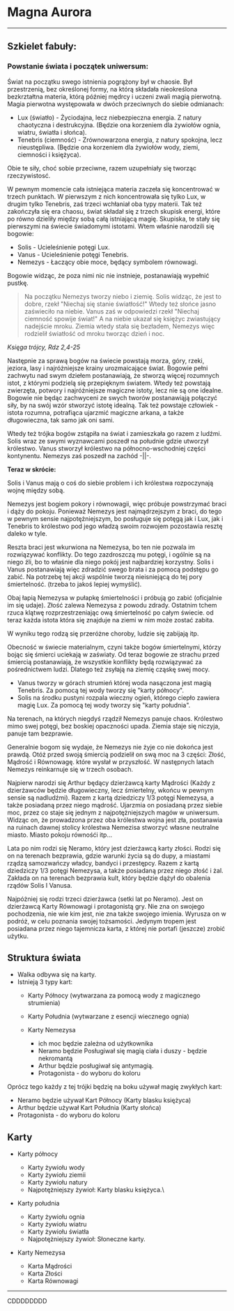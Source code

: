 # Magna Aurora
---
## Szkielet fabuły:
### Powstanie świata i początek uniwersum:
Świat na początku swego istnienia pogrążony był w chaosie. Był przestrzenią, bez określonej formy, na którą składała nieokreślona bezkrztałtna materia, którą później mędrcy i uczeni zwali magią pierwotną. Magia pierwotna występowała w dwóch przeciwnych do siebie odmianach:

 - Lux (światło) - Życiodajna, lecz niebezpieczna energia. Z natury chaotyczna i destrukcyjna. (Będzie ona korzeniem dla żywiołów ognia, wiatru, światła i słońca).
 - Tenebris (ciemność) - Zrównowarzona energia, z natury spokojna, lecz nieustępliwa. (Będzie ona korzeniem dla żywiołów wody, ziemi, ciemności i księżyca).
 
 Obie te siły, choć sobie przeciwne, razem uzupełniały się tworząc rzeczywistosć.

W pewnym momencie cała istniejąca materia zaczeła się koncentrować w trzech punktach. W pierwszym z nich koncentrowała się tylko Lux, w drugim tylko Tenebris, zaś trzeci wchłaniał oba typy materii.
Tak też zakończyła się era chaosu, świat składał się z trzech skupisk energi, które po równo dzieliły między sobą całą istniającą magię. Skupiska, te stały się pierwszymi na świecie świadomymi istotami. Wtem właśnie narodzili się bogowie:
 - Solis - Ucieleśnienie potęgi Lux.
 - Vanus - Ucieleśnienie potęgi Tenebris.
 - Nemezys - Łaczący obie moce, będący symbolem równowagi.

Bogowie widząc, że poza nimi nic nie instnieje, postanawiają wypełnić pustkę.

> Na początku Nemezys tworzy niebo i ziemię. Solis widząc, że jest to dobre, rzekł "Niechaj się stanie światłość!" Wtedy też słońce jasno zaświeciło na niebie. Vanus zaś w odpowiedzi rzekł "Niechaj ciemność spowije świat!" A na niebie ukazał się księżyc zwiastujący nadejście mroku. Ziemia wtedy stała się bezładem, Nemezys więc rodzielił światłość od mroku tworząc dzień i noc.
>
*Księga trójcy, Rdz 2,4-25*

Następnie za sprawą bogów na świecie powstają morza, góry, rzeki, jeziora, lasy i najróżniejsze krainy urozmaicające świat. Bogowie pełni zachwytu nad swym dziełem postanawiają, że stworzą więcej rozumnych istot, z którymi podzielą się przepięknym światem. Wtedy też powstają zwierzęta, potwory i najróżniejsze magiczne istoty, lecz nie są one idealne. Bogowie nie będąc zachwyceni ze swych tworów postanawiąją połączyć siły, by na swój wzór stworzyć istotę idealną. Tak też powstaje człowiek - istota rozumna, potrafiąca ujarzmić magiczne arkana, a także długowieczna, tak samo jak oni sami. 

Wtedy też trójka bogów zstąpiła na świat i zamieszkała go razem z ludźmi. Solis wraz ze swymi wyznawcami poszedł na południe gdzie utworzył królestwo. Vanus stworzył królestwo na północno-wschodniej części kontynentu. Nemezys zaś poszedł na zachód -||-.

**Teraz w skrócie:**

Solis i Vanus mają o coś do siebie problem i ich królestwa rozpoczynają wojnę między sobą.

Nemezys jest bogiem pokory i równowagii, więc próbuje powstrzymać braci i dąży do pokoju.
Ponieważ Nemezys jest najmądrzejszym z braci, do tego w pewnym sensie najpotężniejszym, bo posługuje się potęgą jak i Lux, jak i Tenebris to królestwo pod jego władzą swoim rozwojem pozostawia resztę daleko w tyle.

Reszta braci jest wkurwiona na Nemezysa, bo ten nie pozwala im rozwiązywać konflikty. Do tego zazdroszczą mu potęgi, i ogólnie są na niego źli, bo to właśnie dla niego pokój jest najbardziej korzystny. Solis i Vanus postanawiają więc zdradzić swego brata i za pomocą podstępu go zabić.
Na potrzebę tej akcji wspólnie tworzą nieisniejącą do tej pory śmiertelność. (trzeba to jakoś lepiej wymyślić).

Obaj łapią Nemezysa w pułapkę śmiertelności i próbują go zabić (oficjalnie im się udaje). Złość zalewa Nemezysa z powodu zdrady. Ostatnim tchem rzuca klątwę rozprzestrzeniając ową śmiertelność po całym świecie. od teraz każda istota która się znajduje na ziemi w nim może zostać zabita.

W wyniku tego rodzą się przeróżne choroby, ludzie się zabijają itp.

Obecność w świecie materialnym, czyni także bogów śmiertelnymi, którzy bojąc się śmierci uciekają w zaświaty. Od teraz bogowie ze strachu przed śmiercią postanawiają, że wszystkie konflikty będą rozwiązywać za pośrednictwem ludzi. Dlatego też zsyłają na ziemię cząskę swej mocy.
 - Vanus tworzy w górach strumień której woda nasączona jest magią Tenebris. Za pomocą tej wody tworzy się "karty północy".
 - Solis na środku pustyni rozpala wieczny ogień, którego ciepło zawiera magię Lux. Za pomocą tej wody tworzy się "karty południa".

Na terenach, na których niegdyś rządził Nemezys panuje chaos. Królestwo mimo swej potęgi, bez boskiej opaczności upada. Ziemia staje się niczyja, panuje tam bezprawie.

Generalnie bogom się wydaje, że Nemezys nie żyje co nie dokońca jest prawdą. Otóż przed swoją śmiercią podzielił on swą moc na 3 części: Złość, Mądrość i Równowagę. które wysłał w przyszłość. W następnych latach Nemezys reinkarnuje się w trzech osobach.

Najpierw narodzi się Arthur będący dzierżawcą karty Mądrości (Każdy z dzierżawców będzie długowieczny, lecz śmiertelny, wkońcu w pewnym sensie są nadludźmi).
Razem z kartą dziedziczy 1/3 potęgi Nemezysa, a także posiadaną przez niego mądrość.
Ujarzmia on posiadaną przez siebie moc, przez co staje się jednym z najpotężniejszych magów w uniwersum.
Widząc on, że prowadzona przez oba królestwa wojna jest zła, postanawia na ruinach dawnej stolicy królestwa Nemezisa stworzyć własne neutralne miasto. Miasto pokoju równośći itp...

Lata po nim rodzi się Neramo, który jest dzierżawcą karty złości. Rodzi się on na terenach bezprawia, gdzie warunki życia są do dupy, a miastami rządzą samozwańczy władcy, bandyci i przestępcy.
Razem z kartą dziedziczy 1/3 potęgi Nemezysa, a także posiadaną przez niego złość i żal. Zakłada on na terenach bezprawia kult, który będzie dążył do obalenia rządów Solis I Vanusa.

Najpóżniej się rodzi trzeci dzierżawca (setki lat po Neramo).
Jest on dzierżawcą Karty Równowagi i protagonistą gry.
Nie zna on swojego pochodzenia, nie wie kim jest, nie zna także swojego imienia. Wyrusza on w podróż, w celu poznania swojej tożsamości. Jedynym tropem jest posiadana przez niego tajemnicza karta, z której nie portafi (jeszcze) zrobić użytku.

## Struktura świata

- Walka odbywa się na karty.
- Istnieją 3 typy kart:
   - Karty Północy (wytwarzana za pomocą wody z magicznego strumienia)
   - Karty Południa (wytwarzane z esencji wiecznego ognia)

   - Karty Nemezysa
     - ich moc będzie zależna od użytkownika
     - Neramo będzie Posługiwał się magią ciała i duszy - będzie nekromantą
     - Arthur będzie posługiwał się antymagią.
     - Protagonista - do wyboru do koloru

Oprócz tego każdy z tej trójki będzię na boku używał magię zwykłych kart:
 - Neramo będzie używał Kart Północy (Karty blasku księżyca)
 - Arthur będzie używał Kart Południa (Karty słońca)
 - Protagonista - do wyboru do koloru

## Karty
- Karty północy
   - Karty żywiołu wody
   - Karty żywiołu ziemii
   - Karty żywiołu natury
   - Najpotężniejszy żywioł: Karty blasku księżyca.\


- Karty południa
   - Karty żywiołu ognia
   - Karty żywiołu wiatru
   - Karty żywiołu światła
   - Najpotężniejszy żywioł: Słoneczne karty.

- Karty Nemezysa
    - Karta Mądrości
    - Karta Złości
    - Karta Równowagi
---

CDDDDDDDD
